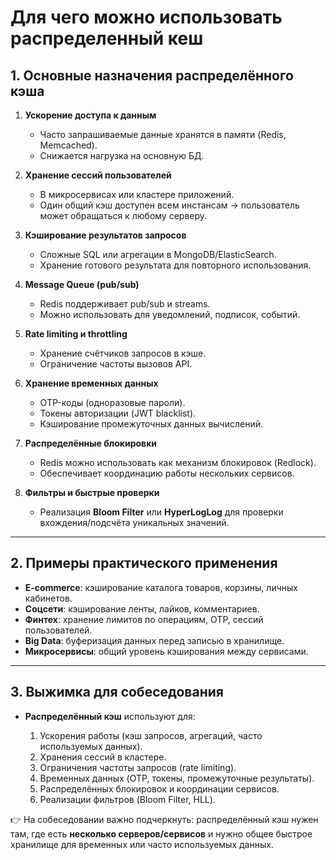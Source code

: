 # Для чего можно использовать распределенный кеш

## 1. Основные назначения распределённого кэша

1. **Ускорение доступа к данным**

    * Часто запрашиваемые данные хранятся в памяти (Redis, Memcached).
    * Снижается нагрузка на основную БД.

2. **Хранение сессий пользователей**

    * В микросервисах или кластере приложений.
    * Один общий кэш доступен всем инстансам → пользователь может обращаться к любому серверу.

3. **Кэширование результатов запросов**

    * Сложные SQL или агрегации в MongoDB/ElasticSearch.
    * Хранение готового результата для повторного использования.

4. **Message Queue (pub/sub)**

    * Redis поддерживает pub/sub и streams.
    * Можно использовать для уведомлений, подписок, событий.

5. **Rate limiting и throttling**

    * Хранение счётчиков запросов в кэше.
    * Ограничение частоты вызовов API.

6. **Хранение временных данных**

    * OTP-коды (одноразовые пароли).
    * Токены авторизации (JWT blacklist).
    * Кэширование промежуточных данных вычислений.

7. **Распределённые блокировки**

    * Redis можно использовать как механизм блокировок (Redlock).
    * Обеспечивает координацию работы нескольких сервисов.

8. **Фильтры и быстрые проверки**

    * Реализация **Bloom Filter** или **HyperLogLog** для проверки вхождения/подсчёта уникальных значений.

---

## 2. Примеры практического применения

* **E-commerce**: кэширование каталога товаров, корзины, личных кабинетов.
* **Соцсети**: кэширование ленты, лайков, комментариев.
* **Финтех**: хранение лимитов по операциям, OTP, сессий пользователей.
* **Big Data**: буферизация данных перед записью в хранилище.
* **Микросервисы**: общий уровень кэширования между сервисами.

---

## 3. Выжимка для собеседования

* **Распределённый кэш** используют для:

    1. Ускорения работы (кэш запросов, агрегаций, часто используемых данных).
    2. Хранения сессий в кластере.
    3. Ограничения частоты запросов (rate limiting).
    4. Временных данных (OTP, токены, промежуточные результаты).
    5. Распределённых блокировок и координации сервисов.
    6. Реализации фильтров (Bloom Filter, HLL).

👉 На собеседовании важно подчеркнуть: распределённый кэш нужен там, где есть **несколько серверов/сервисов** и нужно общее быстрое хранилище для временных или часто используемых данных.
